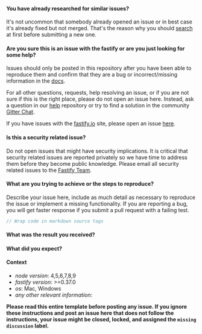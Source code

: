 #### You have already researched for similar issues?
It's not uncommon that somebody already opened an issue or in best case it's already fixed but not merged. That's the reason why you should [search](https://github.com/fastify/fastify/issues) at first before submitting a new one.

#### Are you sure this is an issue with the fastify or are you just looking for some help?

Issues should only be posted in this repository after you have been able to reproduce
them and confirm that they are a bug or incorrect/missing information in the [docs](https://github.com/fastify/fastify/docs).

For all other questions, requests, help resolving an issue, or if you are not sure if this is
the right place, please do not open an issue here. Instead, ask a question in our [help](https://github.com/fastify/help) repository or try to find a solution in the community [Gitter Chat](https://gitter.im/fastify).

If you have issues with the [fastify.io](https://www.fastify.io) site, please open an issue [here](https://github.com/fastify/website/issues).

#### Is this a security related issue?

Do not open issues that might have security implications. It is critical that security related issues
are reported privately so we have time to address them before they become public knowledge. Please
email all security related issues to the [Fastify Team](https://github.com/fastify/fastify#team).

#### What are you trying to achieve or the steps to reproduce?

Describe your issue here, include as much detail as necessary to reproduce the issue
or implement a missing functionality. If you are reporting a bug, you will get faster response
if you submit a pull request with a failing test.

```js
// Wrap code in markdown source tags
```

#### What was the result you received?

#### What did you expect?

#### Context

* *node version*: 4,5,6,7,8,9
* *fastify version*: >=0.37.0
* *os*: Mac, Windows
* *any other relevant information*:

**Please read this entire template before posting any issue. If you ignore these instructions
and post an issue here that does not follow the instructions, your issue might be closed,
locked, and assigned the `missing discussion` label.**
